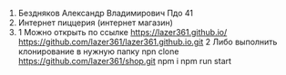 1) Бездняков Александр Владимирович Пдо 41
2) Интернет пиццерия (интернет магазин) 
3) 1 Можно открыть по ссылке https://lazer361.github.io/
    https://github.com/lazer361/lazer361.github.io.git
   2 Либо выполнить клонирование в нужную папку
    npn clone https://github.com/lazer361/shop.git
    npm i
    npm run start
